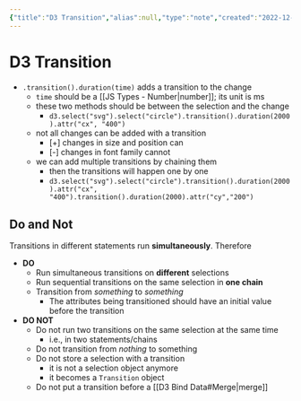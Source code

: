 ```yaml
---
{"title":"D3 Transition","alias":null,"type":"note","created":"2022-12-01T22:17:14","modified":"2022-12-12T12:47:58","dg-publish":true,"sup":["[[D3]]"],"state":"done","permalink":"/d3-transition/","dgPassFrontmatter":true,"updated":"2022-12-12T12:47:58"}
---
```



# D3 Transition

- `.transition().duration(time)` adds a transition to the change
    - `time` should be a [[JS Types - Number\|number]]; its unit is ms
    - these two methods should be between the selection and the change
        - <span class="alt-check alt-check-ex">`d3.select("svg").select("circle").transition().duration(2000).attr("cx", "400")`</span>
    - not all changes can be added with a transition
        - [+] changes in size and position can
        - [-] changes in font family cannot
    - we can add multiple transitions by chaining them
        - then the transitions will happen one by one
        - <span class="alt-check alt-check-ex">`d3.select("svg").select("circle").transition().duration(2000).attr("cx", "400").transition().duration(2000).attr("cy","200")`</span>

## Do and Not

Transitions in different statements run **simultaneously**. Therefore

- **DO**
    - Run simultaneous transitions on **different** selections
    - Run sequential transitions on the same selection in **one chain**
    - Transition from *something* to *something*
        - The attributes being transitioned should have an initial value before the transition
- **DO NOT**
    - Do not run two transitions on the same selection at the same time
        - i.e., in two statements/chains
    - Do not transition from *nothing* to something
    - Do not store a selection with a transition
        - it is not a selection object anymore
        - it becomes a `Transition` object
    - Do not put a transition before a [[D3 Bind Data#Merge\|merge]]
